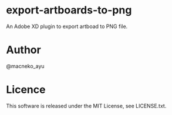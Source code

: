 # export-artboards-to-png
An Adobe XD plugin to export artboad to PNG file.

# Author
@macneko_ayu

# Licence
This software is released under the MIT License, see LICENSE.txt.
